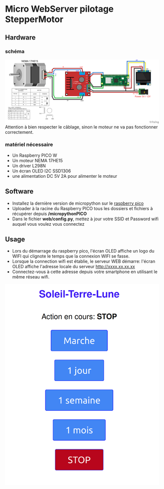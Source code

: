 # Micro WebServer pilotage StepperMotor

## Hardware

### schéma
![fritzing](_doc/fritzing_serverWeb.png)
Attention à bien respecter le câblage, sinon le moteur ne va pas fonctionner correctement.

### matériel nécessaire
- Un Raspberry PICO W
- Un moteur NEMA 17HE15
- Un driver L298N
- Un écran OLED I2C SSD1306
- une alimentation DC 5V 2A pour alimenter le moteur


## Software 

- Installez la dernière version de micropython sur le [raspberry pico](https://papsdroidfr.github.io/configuration/pico/)
- Uploader à la racine du Raspberry PICO tous les dossiers et fichiers à récupérer depuis **/micropythonPICO**
- Dans le fichier **web/config.py**, mettez à jour votre SSID et Password wifi auquel vous voulez vous connectez

## Usage

- Lors du démarrage du raspberry pico, l'écran OLED affiche un logo du WIFI qui clignote le temps que la connexion WIFI se fasse.
- Lorsque la connection wifi est établie, le serveur WEB démarre: l'écran OLED affiche l'adresse locale du serveur http://xxxx.xx.xx.xx
- Connectez-vous à cette adresse depuis votre smartphone en utilisant le même réseau wifi.

![screenshot](_doc/screenshot.png)

